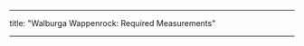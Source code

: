 - - -
title: "Walburga Wappenrock: Required Measurements"
- - -

<PatternMeasurements pattern='walburga' />
